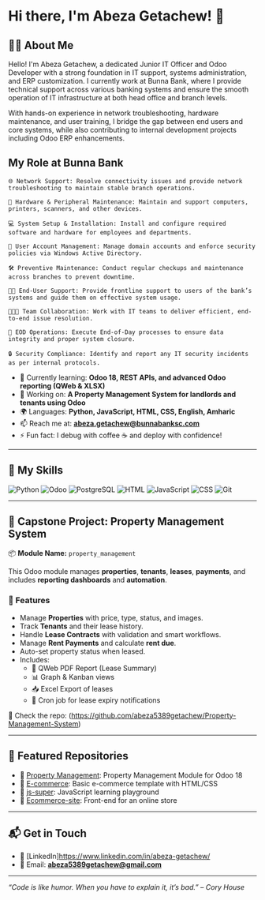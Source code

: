 # Hi there, I'm Abeza Getachew! 👋

## 🧑‍💻 About Me

Hello! I'm Abeza Getachew, a dedicated Junior IT Officer and Odoo Developer with a strong foundation in IT support, systems administration, and ERP customization. I currently work at Bunna Bank, where I provide technical support across various banking systems and ensure the smooth operation of IT infrastructure at both head office and branch levels.

With hands-on experience in network troubleshooting, hardware maintenance, and user training, I bridge the gap between end users and core systems, while also contributing to internal development projects including Odoo ERP enhancements.

## My Role at Bunna Bank

    🌐 Network Support: Resolve connectivity issues and provide network troubleshooting to maintain stable branch operations.

    🧰 Hardware & Peripheral Maintenance: Maintain and support computers, printers, scanners, and other devices.

    💻 System Setup & Installation: Install and configure required software and hardware for employees and departments.

    🔐 User Account Management: Manage domain accounts and enforce security policies via Windows Active Directory.

    🛠️ Preventive Maintenance: Conduct regular checkups and maintenance across branches to prevent downtime.

    👨‍💼 End-User Support: Provide frontline support to users of the bank’s systems and guide them on effective system usage.

    🧑‍🤝‍🧑 Team Collaboration: Work with IT teams to deliver efficient, end-to-end issue resolution.

    📅 EOD Operations: Execute End-of-Day processes to ensure data integrity and proper system closure.

    🔒 Security Compliance: Identify and report any IT security incidents as per internal protocols.

- 🌱 Currently learning: **Odoo 18, REST APIs, and advanced Odoo reporting (QWeb & XLSX)**
- 🔭 Working on: **A Property Management System for landlords and tenants using Odoo**
- 🌍 Languages: **Python, JavaScript, HTML, CSS, English, Amharic**
- 📫 Reach me at: **abeza.getachew@bunnabanksc.com**
- ⚡ Fun fact: I debug with coffee ☕ and deploy with confidence!

---

## 🧠 My Skills

![Python](https://img.shields.io/badge/-Python-3776AB?style=flat-square&logo=python&logoColor=white)
![Odoo](https://img.shields.io/badge/-Odoo-714B67?style=flat-square&logo=odoo&logoColor=white)
![PostgreSQL](https://img.shields.io/badge/-PostgreSQL-336791?style=flat-square&logo=postgresql&logoColor=white)
![HTML](https://img.shields.io/badge/-HTML-E34F26?style=flat-square&logo=html5&logoColor=white)
![JavaScript](https://img.shields.io/badge/-JavaScript-F7DF1E?style=flat-square&logo=javascript&logoColor=black)
![CSS](https://img.shields.io/badge/-CSS-1572B6?style=flat-square&logo=css3&logoColor=white)
![Git](https://img.shields.io/badge/-Git-F05032?style=flat-square&logo=git&logoColor=white)

---

## 💼 Capstone Project: Property Management System

📦 **Module Name:** `property_management`

This Odoo module manages **properties**, **tenants**, **leases**, **payments**, and includes **reporting dashboards** and **automation**.

### 🔧 Features

- Manage **Properties** with price, type, status, and images.
- Track **Tenants** and their lease history.
- Handle **Lease Contracts** with validation and smart workflows.
- Manage **Rent Payments** and calculate **rent due**.
- Auto-set property status when leased.
- Includes:
  - 📄 QWeb PDF Report (Lease Summary)
  - 📊 Graph & Kanban views
  - 📥 Excel Export of leases
  - 📆 Cron job for lease expiry notifications

🔗 Check the repo: (https://github.com/abeza5389getachew/Property-Management-System)

---

## 📂 Featured Repositories

- 🔸 [Property Management](https://github.com/abeza5389getachew/Property-Management-System): Property Management Module for Odoo 18
- 🔸 [E-commerce](https://github.com/abeza5389getachew/E-commerce): Basic e-commerce template with HTML/CSS
- 🔸 [js-super](https://github.com/abeza5389getachew/js-super): JavaScript learning playground
- 🔸 [Ecommerce-site](https://github.com/abeza5389getachew/Ecommerce-site): Front-end for an online store

---

## 📬 Get in Touch

- 💼 [LinkedIn]https://www.linkedin.com/in/abeza-getachew/
- 📧 Email: **abeza5389getachew@gmail.com**

---

_“Code is like humor. When you have to explain it, it’s bad.” – Cory House_


